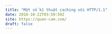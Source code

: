 ```yaml
---
title: "Một số kĩ thuật caching với HTTP/1.1"
date: 2018-10-22T03:59:59Z
site: https://quan-cam.com/
draft: false
---
```

